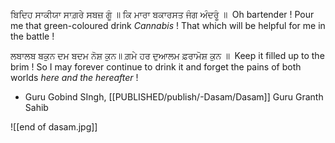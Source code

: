 ਬਿਦਿਹ ਸਾਕੀਯਾ ਸਾਗ਼ਰੇ ਸਬਜ਼ ਗੂੰ ॥ ਕਿ ਮਾਰਾ ਬਕਾਰਸਤ ਜੰਗ ਅੰਦਰੂੰ ॥ ⁣
Oh bartender ! Pour me that green-coloured drink *Cannabis* ! That which will be helpful for me in the battle ! ⁣

ਲਬਾਲਬ ਬਕੁਨ ਦਮ ਬਦਮ ਨੋਸ਼ ਕੁਨ॥ ਗ਼ਮੇ ਹਰ ਦੁਆਲਮ ਫ਼ਰਾਮੋਸ਼ ਕੁਨ ॥ ⁣
Keep it filled up to the brim ! So I may forever continue to drink it and forget the pains of both worlds *here and the hereafter* !⁣

- Guru Gobind SIngh, [[PUBLISHED/publish/-Dasam/Dasam]] Guru Granth Sahib

![[end of dasam.jpg]]